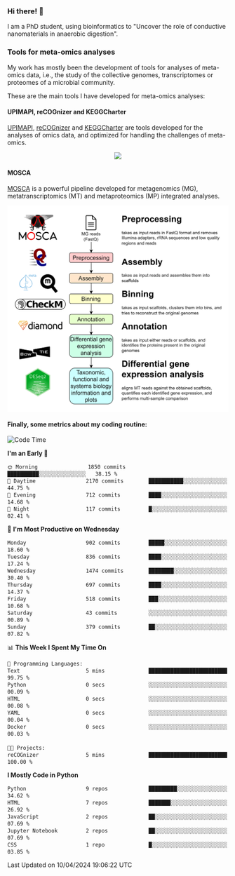 ### Hi there! 👋

I am a PhD student, using bioinformatics to "Uncover the role of conductive nanomaterials in anaerobic digestion".

### Tools for meta-omics analyses

My work has mostly been the development of tools for analyses of meta-omics data, i.e., the study of the collective genomes, transcriptomes or proteomes of a microbial community.

These are the main tools I have developed for meta-omics analyses:

#### UPIMAPI, reCOGnizer and KEGGCharter

[UPIMAPI](https://github.com/iquasere/UPIMAPI), [reCOGnizer](https://github.com/iquasere/reCOGnizer) and [KEGGCharter](https://github.com/iquasere/KEGGCharter) are tools developed for the analyses of omics data, and optimized for handling the challenges of meta-omics.

<p align="center">
    <img src="assets/annotation_paper.png">
</p>

#### MOSCA

[MOSCA](https://github.com/iquasere/MOSCA) is a powerful pipeline developed for metagenomics (MG), metatranscriptomics (MT) and metaproteomics (MP) integrated analyses.

<p align="center">
    <img src="assets/mosca_workflow.png" align="center" width="700">
</p>


#### Finally, some metrics about my coding routine:

<!--START_SECTION:waka-->
![Code Time](http://img.shields.io/badge/Code%20Time-820%20hrs%2010%20mins-blue)

**I'm an Early 🐤** 

```text
🌞 Morning                1850 commits        ██████████░░░░░░░░░░░░░░░   38.15 % 
🌆 Daytime                2170 commits        ███████████░░░░░░░░░░░░░░   44.75 % 
🌃 Evening                712 commits         ████░░░░░░░░░░░░░░░░░░░░░   14.68 % 
🌙 Night                  117 commits         █░░░░░░░░░░░░░░░░░░░░░░░░   02.41 % 
```
📅 **I'm Most Productive on Wednesday** 

```text
Monday                   902 commits         █████░░░░░░░░░░░░░░░░░░░░   18.60 % 
Tuesday                  836 commits         ████░░░░░░░░░░░░░░░░░░░░░   17.24 % 
Wednesday                1474 commits        ████████░░░░░░░░░░░░░░░░░   30.40 % 
Thursday                 697 commits         ████░░░░░░░░░░░░░░░░░░░░░   14.37 % 
Friday                   518 commits         ███░░░░░░░░░░░░░░░░░░░░░░   10.68 % 
Saturday                 43 commits          ░░░░░░░░░░░░░░░░░░░░░░░░░   00.89 % 
Sunday                   379 commits         ██░░░░░░░░░░░░░░░░░░░░░░░   07.82 % 
```


📊 **This Week I Spent My Time On** 

```text
💬 Programming Languages: 
Text                     5 mins              █████████████████████████   99.75 % 
Python                   0 secs              ░░░░░░░░░░░░░░░░░░░░░░░░░   00.09 % 
HTML                     0 secs              ░░░░░░░░░░░░░░░░░░░░░░░░░   00.08 % 
YAML                     0 secs              ░░░░░░░░░░░░░░░░░░░░░░░░░   00.04 % 
Docker                   0 secs              ░░░░░░░░░░░░░░░░░░░░░░░░░   00.03 % 

🐱‍💻 Projects: 
reCOGnizer               5 mins              █████████████████████████   100.00 % 
```

**I Mostly Code in Python** 

```text
Python                   9 repos             █████████░░░░░░░░░░░░░░░░   34.62 % 
HTML                     7 repos             ███████░░░░░░░░░░░░░░░░░░   26.92 % 
JavaScript               2 repos             ██░░░░░░░░░░░░░░░░░░░░░░░   07.69 % 
Jupyter Notebook         2 repos             ██░░░░░░░░░░░░░░░░░░░░░░░   07.69 % 
CSS                      1 repo              █░░░░░░░░░░░░░░░░░░░░░░░░   03.85 % 
```




 Last Updated on 10/04/2024 19:06:22 UTC
<!--END_SECTION:waka-->
